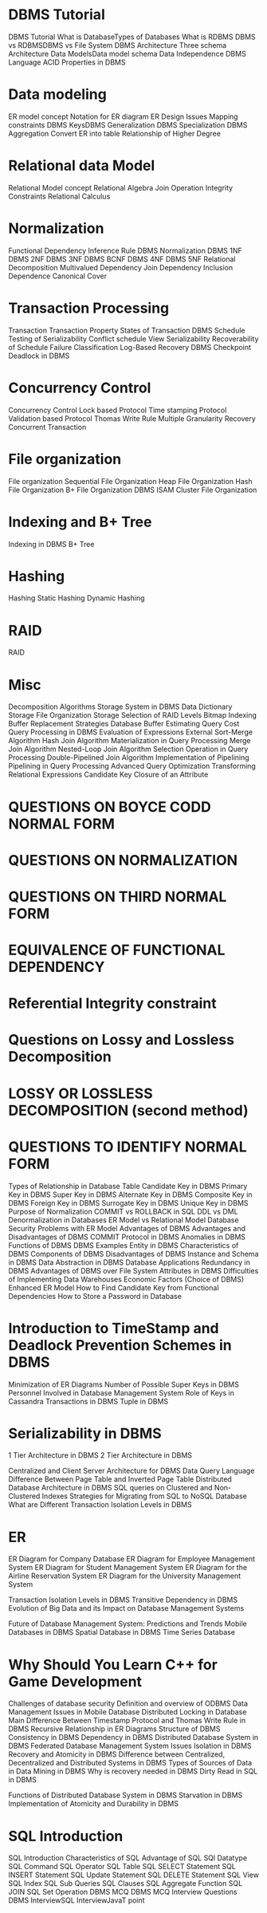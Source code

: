 # DBMS Tutorial
DBMS Tutorial
What is DatabaseTypes of Databases
What is RDBMS
DBMS vs RDBMSDBMS vs File System
DBMS Architecture 
Three schema Architecture
Data ModelsData model schema
Data Independence
DBMS Language
ACID Properties in DBMS

# Data modeling
ER model concept
Notation for ER diagram
ER Design Issues
Mapping constraints
DBMS KeysDBMS Generalization
DBMS Specialization
DBMS Aggregation
Convert ER into table
Relationship of Higher Degree

# Relational data Model
Relational Model concept
Relational Algebra
Join Operation
Integrity Constraints
Relational Calculus

# Normalization
Functional Dependency
Inference Rule
DBMS Normalization
DBMS 1NF
DBMS 2NF
DBMS 3NF
DBMS BCNF
DBMS 4NF
DBMS 5NF
Relational Decomposition
Multivalued Dependency
Join Dependency
Inclusion Dependence
Canonical Cover

# Transaction Processing
Transaction
Transaction Property
States of Transaction
DBMS Schedule
Testing of Serializability
Conflict schedule
View Serializability
Recoverability of Schedule
Failure Classification
Log-Based Recovery
DBMS Checkpoint
Deadlock in DBMS

# Concurrency Control
Concurrency Control
Lock based Protocol
Time stamping Protocol
Validation based Protocol
Thomas Write Rule
Multiple Granularity
Recovery Concurrent Transaction

# File organization
File organization
Sequential File Organization
Heap File Organization
Hash File Organization
B+ File Organization
DBMS ISAM
Cluster File Organization

# Indexing and B+ Tree
Indexing in DBMS
B+ Tree

# Hashing
Hashing
Static Hashing
Dynamic Hashing

# RAID
RAID

# Misc
Decomposition Algorithms
Storage System in DBMS
Data Dictionary Storage
File Organization Storage
Selection of RAID Levels
Bitmap Indexing
Buffer Replacement Strategies
Database Buffer
Estimating Query Cost
Query Processing in DBMS
Evaluation of Expressions
External Sort-Merge Algorithm
Hash Join Algorithm
Materialization in Query Processing
Merge Join Algorithm
Nested-Loop Join Algorithm
Selection Operation in Query Processing
Double-Pipelined Join Algorithm
Implementation of Pipelining
Pipelining in Query Processing
Advanced Query Optimization
Transforming Relational Expressions
Candidate Key
Closure of an Attribute

# QUESTIONS ON BOYCE CODD NORMAL FORM
# QUESTIONS ON NORMALIZATION
# QUESTIONS ON THIRD NORMAL FORM
# EQUIVALENCE OF FUNCTIONAL DEPENDENCY
# Referential Integrity constraint
# Questions on Lossy and Lossless Decomposition
# LOSSY OR LOSSLESS DECOMPOSITION (second method)
# QUESTIONS TO IDENTIFY NORMAL FORM

Types of Relationship in Database Table
Candidate Key in DBMS
Primary Key in DBMS
Super Key in DBMS
Alternate Key in DBMS
Composite Key in DBMS
Foreign Key in DBMS
Surrogate Key in DBMS
Unique Key in DBMS
Purpose of Normalization
COMMIT vs ROLLBACK in SQL
DDL vs DML
Denormalization in Databases
ER Model vs Relational Model
Database Security
Problems with ER Model
Advantages of DBMS
Advantages and Disadvantages of DBMS
COMMIT Protocol in DBMS
Anomalies in DBMS
Functions of DBMS
DBMS Examples
Entity in DBMS
Characteristics of DBMS
Components of DBMS
Disadvantages of DBMS
Instance and Schema in DBMS
Data Abstraction in DBMS
Database Applications
Redundancy in DBMS
Advantages of DBMS over File System
Attributes in DBMS
Difficulties of Implementing Data Warehouses
Economic Factors (Choice of DBMS)
Enhanced ER Model
How to Find Candidate Key from Functional Dependencies
How to Store a Password in Database

# Introduction to TimeStamp and Deadlock Prevention Schemes in DBMS
Minimization of ER Diagrams
Number of Possible Super Keys in DBMS
Personnel Involved in Database Management System
Role of Keys in Cassandra
Transactions in DBMS
Tuple in DBMS

# Serializability in DBMS
1 Tier Architecture in DBMS
2 Tier Architecture in DBMS

Centralized and Client Server Architecture for DBMS
Data Query Language
Difference Between Page Table and Inverted Page Table
Distributed Database Architecture in DBMS
SQL queries on Clustered and Non-Clustered Indexes
Strategies for Migrating from SQL to NoSQL Database
What are Different Transaction Isolation Levels in DBMS

# ER
ER Diagram for Company Database
ER Diagram for Employee Management System
ER Diagram for Student Management System
ER Diagram for the Airline Reservation System
ER Diagram for the University Management System

Transaction Isolation Levels in DBMS
Transitive Dependency in DBMS
Evolution of Big Data and its Impact on Database Management Systems

Future of Database Management System: Predictions and Trends
Mobile Databases in DBMS
Spatial Database in DBMS
Time Series Database

# Why Should You Learn C++ for Game Development
Challenges of database security
Definition and overview of ODBMS
Data Management Issues in Mobile Database
Distributed Locking in Database
Main Difference Between Timestamp Protocol and Thomas Write Rule in DBMS
Recursive Relationship in ER Diagrams
Structure of DBMS
Consistency in DBMS
Dependency in DBMS
Distributed Database System in DBMS
Federated Database Management System Issues
Isolation in DBMS
Recovery and Atomicity in DBMS
Difference between Centralized, Decentralized and Distributed Systems in DBMS
Types of Sources of Data in Data Mining in DBMS
Why is recovery needed in DBMS
Dirty Read in SQL in DBMS

Functions of Distributed Database System in DBMS
Starvation in DBMS
Implementation of Atomicity and Durability in DBMS

# SQL Introduction
SQL Introduction
Characteristics of SQL
Advantage of SQL
SQl Datatype
SQL Command
SQL Operator
SQL Table
SQL SELECT Statement
SQL INSERT Statement
SQL Update Statement
SQL DELETE Statement
SQL View
SQL Index
SQL Sub Queries
SQL Clauses
SQL Aggregate Function
SQL JOIN
SQL Set Operation
DBMS MCQ
DBMS MCQ
Interview Questions
DBMS InterviewSQL InterviewJavaT point